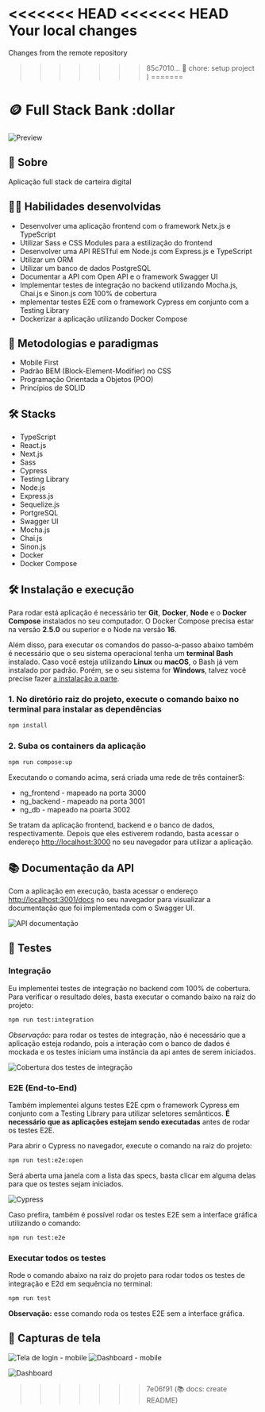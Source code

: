 <<<<<<< HEAD
<<<<<<< HEAD
Your local changes
=======
Changes from the remote repository
>>>>>>> 85c7010... :wrench: chore: setup project
)
=======
# :coin: Full Stack Bank :dollar

![Preview](./screenshots/login.png)

## :page_with_curl: Sobre

Aplicação full stack de carteira digital

## :man_technologist: Habilidades desenvolvidas

* Desenvolver uma aplicação frontend com o framework Netx.js e TypeScript
* Utilizar Sass e CSS Modules para a estilização do frontend
* Desenvolver uma API RESTful em Node.js com Express.js e TypeScript
* Utilizar um ORM
* Utilizar um banco de dados PostgreSQL
* Documentar a API com Open API e o framework Swagger UI
* Implementar testes de integração no backend utilizando Mocha.js, Chai.js e Sinon.js com 100% de cobertura
* mplementar testes E2E com o framework Cypress em conjunto com a Testing Library
* Dockerizar a aplicação utilizando Docker Compose

## :memo: Metodologias e paradigmas

* Mobile First
* Padrão BEM (Block-Element-Modifier) no CSS
* Programação Orientada a Objetos (POO)
* Princípios de SOLID

## :hammer_and_wrench: Stacks

* TypeScript
* React.js
* Next.js
* Sass
* Cypress
* Testing Library
* Node.js
* Express.js
* Sequelize.js
* PortgreSQL
* Swagger UI
* Mocha.js
* Chai.js
* Sinon.js
* Docker
* Docker Compose

## :hammer_and_wrench: Instalação e execução

Para rodar está aplicação é necessário ter **Git**, **Docker**, **Node** e o **Docker Compose** instalados no seu computador. O Docker Compose precisa estar na versão **2.5.0** ou superior e o Node na versão **16**.

Além disso, para executar os comandos do passo-a-passo abaixo também é necessário que o seu sistema operacional tenha um **terminal Bash** instalado. Caso você esteja utilizando **Linux** ou **macOS**, o Bash já vem instalado por padrão. Porém, se o seu sistema for **Windows**, talvez você precise fazer [a instalação a parte](https://www.lifewire.com/install-bash-on-windows-10-4101773).

### 1. No diretório raiz do projeto, execute o comando baixo no terminal para instalar as dependências

```sh
npm install
```

### 2. Suba os containers da aplicação

```sh
npm run compose:up
```

Executando o comando acima, será criada uma rede de três containerS:

* ng_frontend - mapeado na porta 3000
* ng_backend - mapeado na porta 3001
* ng_db - mapeado na poarta 3002

Se tratam da aplicação frontend, backend e o banco de dados, respectivamente. Depois que eles estiverem rodando, basta acessar o endereço <http://localhost:3000> no seu navegador para utilizar a aplicação.

## :books: Documentação da API

Com a aplicação em execução, basta acessar o endereço <http://localhost:3001/docs> no seu navegador para visualizar a documentação que foi implementada com o Swagger UI.

![API documentação](./screenshots/api-docs.png)

## :test_tube: Testes

### Integração

Eu implementei testes de integração no backend com 100% de cobertura. Para verificar o resultado deles, basta executar o comando baixo na raiz do projeto:

```sh
npm run test:integration
```

*Observação:* para rodar os testes de integração, não é necessário que a aplicação esteja rodando, pois a interação com o banco de dados é mockada e os testes iniciam uma instância da api antes de serem iniciados.

![Cobertura dos testes de integração](./screenshots/integration-coverage.png)

### E2E (End-to-End)

Também implementei alguns testes E2E cpm o framework Cypress em conjunto com a Testing Library para utilizar seletores semânticos. **É necessário que as aplicações estejam sendo executadas** antes de rodar os testes E2E.

Para abrir o Cypress no navegador, execute o comando na raiz do projeto:

```sh
npm run test:e2e:open
```

Será aberta uma janela com a lista das specs, basta clicar em alguma delas para que os testes sejam iniciados.

![Cypress](./screenshots/cypress.png)

Caso prefira, também é possível rodar os testes E2E sem a interface gráfica utilizando o comando:

```sh
npm run test:e2e
```

### Executar todos os testes

Rode o comando abaixo na raiz do projeto para rodar todos os testes de integração e E2d em sequência no terminal:

```sh
npm run test
```

**Observação:** esse comando roda os testes E2E sem a interface gráfica.

## :iphone: Capturas de tela

![Tela de login - mobile](./screenshots/login-mobile.png)
![Dashboard - mobile](./screenshots/dashboard-mobile.png)

![Dashboard](./screenshots//dashboard.png)
>>>>>>> 7e06f91 (:books: docs: create README)
